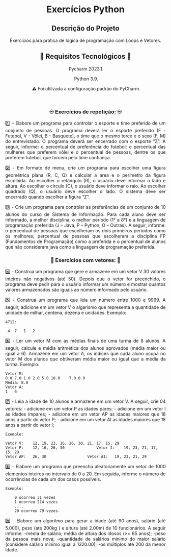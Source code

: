 <h1 align="center"> Exercícios Python</h1>

<h2 align="center"> Descrição do Projeto </h2>
<p align="center">Exercícios para prática de lógica de programação com Loops e Vetores.</p>

<h2 align="center"> 🚨 Requisitos Tecnológicos 🚨 </h2>
<p align="center">️ Pycharm 2023.1. </p> 

<p align="center">️ Python 3.9. </p> 

<p align="center">️ ⚠️ Foi utilizada a configuração padrão do PyCharm. </p> 
️ 

<h3 align="center"> ♾️ Exercícios de repetição: ♾️ </h3>

<p align="justify"> 1️⃣ - Elabore um programa para controlar o esporte e time preferido de um 
conjunto de pessoas. O programa deverá ler o esporte preferido (F - Futebol, V - Vôlei, B - Basquete),
o time que o mesmo torce e o sexo (F, M) do entrevistado. O programa deverá ser encerrado com o esporte
“Z”. A seguir, informe: o percentual de preferência do futebol; o percentual das mulheres que preferem 
vôlei e o percentual de pessoas, dentre os que preferem futebol, que torcem pelo time confiança.
</p>

<p align="justify"> 2️⃣ - Em formato de menu, crie um programa para escolher uma figura geométrica plana (R, C, Q)
e calcular a área e o perímetro da figura escolhida. Ao escolher o retângulo (R), o usuário deve informar
o lado e altura. Ao escolher o círculo (C), o usuário deve informar o raio. Ao escolher quadrado (Q), o usuário deve
escolher o lado. O sistema deve ser encerrado quando escolher a figura “Z”.
</p>

<p align="justify"> 3️⃣ - Crie um programa para controlar as preferências de um conjunto de 10 alunos do curso de 
Sistema de Informação. Para cada aluno deve ser informado, a melhor disciplina, o melhor período (1° a 8°) e a 
linguagem de programação preferida (J – Java, P – Python, O –  Outras). A seguir, informe: o percentual de pessoas
que escolheram os dois primeiros períodos como os melhores; percentual de pessoas que escolheram a disciplina FP 
(Fundamentos de Programação) como a preferida e o percentual de alunos que não consideram java como a linguagem de 
programação preferida.
</p>

<h3 align="center"> 📏 Exercícios com vetores: 📏 </h3>

<p align="justify"> 4️⃣ - Construa um programa que gere e armazene em um vetor V 30 valores inteiros não negativos (até 50). Depois que o
vetor for preenchido, o programa deve pedir para o usuário informar um número e mostrar quantos valores armazenados
são iguais ao número informado pelo usuário.

<p align="justify"> 5️⃣ - Construa um programa que leia um número entre 1000 e 9999. A seguir, adicione em um vetor V o algarismo que
representa a quantidade de unidade de milhar, centena, dezena e unidades. 
    Exemplo: </p>
    
    4712:
   
     4	7	1	2


<p align="justify"> 6️⃣ - Ler um vetor M com as médias finais de uma turma de 8 alunos. A seguir, calcule e média aritmética dos alunos
aprovados (média maior ou igual a 6). Armazene em um vetor A, os índices que cada aluno ocupa no vetor M dos alunos
que obtiveram média maior ou igual que a média da turma.
    Exemplo: </p>

    Vetor M:
    8.0	7.0	1.0	2.0	5.0	10.0	7.0	0.0
    Média: 8.0
    Vetor A:
    1	6	


<p align="justify"> 7️⃣ - Leia a idade de 10 alunos e armazene em um vetor V. A seguir, crie 04 vetores:
	- adicione em um vetor P as idades pares;
	- adicione em um vetor I as idades ímpares;
	- adicione em um vetor AP as idades maiores que 18 anos a partir do vetor P;
	- adicione em um vetor AI as idades maiores que 18 anos a partir do vetor I; </p>

	Exemplo:

	Vetor V:	12, 19, 23, 16, 26, 30, 21, 17, 15, 29
	Vetor P:	12, 16, 26, 30			    Vetor I:    19, 23, 21, 17, 15, 29
	Vetor AP:	26, 30				    Vetor AI:	19, 23, 21, 29
 
<p align="justify"> 8️⃣ - Elabore um programa que preencha aleatoriamente um vetor de 1000 elementos inteiros no intervalo de 0 a 20.
Em seguida, informe o número de ocorrências de cada um dos casos possíveis. </p>
    
    Exemplo:

        0 ocorreu 31 vezes
        1 ocorreu 214 vezes
        ....
        20 ocorreu 79 vezes.

<p align="justify"> 9️⃣ - Elabore um algoritmo para gerar a idade (até 90 anos), salário (até 5.000), peso (até 200kg ) e altura (até 2.00m)
de 10 funcionários.
A seguir informe:
-média de salário;
média de altura dos idosos (>= 65 anos);
-peso da pessoa mais nova;
-quantidade de salários minimo do maior salário (considere salário mínimo igual a 1320.00);
-os múltiplos até 200 da menor idade. </p>